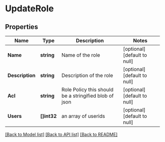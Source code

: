 # UpdateRole

## Properties
Name | Type | Description | Notes
------------ | ------------- | ------------- | -------------
**Name** | **string** | Name of the role | [optional] [default to null]
**Description** | **string** | Description of the role | [optional] [default to null]
**Acl** | **string** | Role Policy this should be a stringified blob of json | [optional] [default to null]
**Users** | **[]int32** | an array of userids | [optional] [default to null]

[[Back to Model list]](../README.md#documentation-for-models) [[Back to API list]](../README.md#documentation-for-api-endpoints) [[Back to README]](../README.md)


